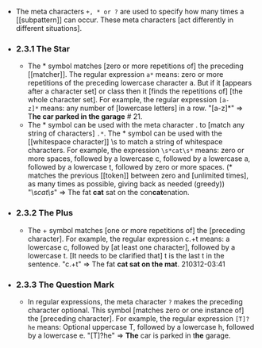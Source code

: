- The meta characters `+, * or ?` are used to specify how many times a [[subpattern]] can occur. These meta characters [act differently in different situations].
- ### 2.3.1 The Star
    - The * symbol matches [zero or more repetitions of] the preceding [[matcher]]. The regular expression `a*` means: zero or more repetitions of the preceding lowercase character a. But if it [appears after a character set] or class then it [finds the repetitions of] [the whole character set]. For example, the regular expression `[a-z]*` means: any number of [lowercase letters] in a row.
"[a-z]*" => T**he car parked in the garage** # 21.
    - The * symbol can be used with the meta character . to [match any string of characters] `.*`. The * symbol can be used with the [[whitespace character]] \s to match a string of whitespace characters. For example, the expression `\s*cat\s*` means: zero or more spaces, followed by a lowercase c, followed by a lowercase a, followed by a lowercase t, followed by zero or more spaces. (* matches the previous [[token]] between zero and [unlimited times], as many times as possible, giving back as needed (greedy))
"\s*cat\s*" => The fat **cat** sat on the con**cat**enation.
- ### 2.3.2 The Plus
    - The + symbol matches [one or more repetitions of] the [preceding character]. For example, the regular expression c.+t means: a lowercase c, followed by [at least one character], followed by a lowercase t. [It needs to be clarified that] t is the last t in the sentence.
"c.+t" => The fat **cat sat on the mat**.
210312-03:41
- ### 2.3.3 The Question Mark
    - In regular expressions, the meta character `?` makes the preceding character optional. This symbol [matches zero or one instance of] the [preceding character]. For example, the regular expression `[T]?he` means: Optional uppercase T, followed by a lowercase h, followed by a lowercase e.
"[T]?he" => **The** car is parked in t**he** garage.
